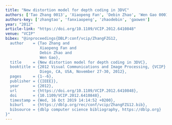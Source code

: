 ```yaml
---
title: "New distortion model for depth coding in 3DVC"
authors: ['Tao Zhang 0013', 'Xiaopeng Fan', 'Debin Zhao', 'Wen Gao 0001']
authors-key: ['zhangtao', 'fanxiaopeng', 'zhaodebin', 'gaowen']
year: "2012"
article-link: "https://doi.org/10.1109/VCIP.2012.6410848"
venue: "VCIP"
bibex: "@inproceedings{DBLP:conf/vcip/ZhangFZG12,
  author    = {Tao Zhang and
               Xiaopeng Fan and
               Debin Zhao and
               Wen Gao},
  title     = {New distortion model for depth coding in 3DVC},
  booktitle = {2012 Visual Communications and Image Processing, {VCIP} 2012, San
               Diego, CA, USA, November 27-30, 2012},
  pages     = {1--6},
  publisher = {{IEEE}},
  year      = {2012},
  url       = {https://doi.org/10.1109/VCIP.2012.6410848},
  doi       = {10.1109/VCIP.2012.6410848},
  timestamp = {Wed, 16 Oct 2019 14:14:52 +0200},
  biburl    = {https://dblp.org/rec/conf/vcip/ZhangFZG12.bib},
  bibsource = {dblp computer science bibliography, https://dblp.org}
}"
---
```

